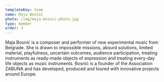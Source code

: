 ```yaml
---
templateKey: team
name: Maja Bosnić
photo: /img/maja-bosnic-photo.jpg
type: member
order: 3
---
```

Maja Bosnić is a composer and performer of new experimental music from Belgrade. She is drawn to impossible missions, absurd solutions, limited material, playfulness, uncertain outcomes, audience participation, treating instruments as ready-made objects of expression and treating every-day life objects as music instruments. Bosnić is a founder of the Association ZABUNA and has developed, produced and toured with innovative projects around Europe.
